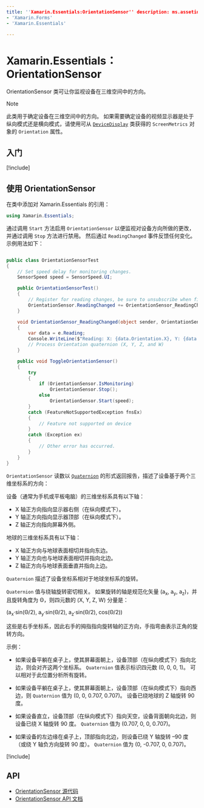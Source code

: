 ```yaml
---
title: ''Xamarin.Essentials:OrientationSensor'' description: ms.assetid: author: ms.author: ms.date: no-loc:
- 'Xamarin.Forms'
- 'Xamarin.Essentials'

---
```

# <a name="xamarinessentials-orientationsensor"></a>Xamarin.Essentials：OrientationSensor

OrientationSensor 类可让你监视设备在三维空间中的方向。

> [!NOTE]
> 此类用于确定设备在三维空间中的方向。 如果需要确定设备的视频显示器是处于纵向模式还是横向模式，请使用可从 [`DeviceDisplay`](device-display.md) 类获得的 `ScreenMetrics` 对象的 `Orientation` 属性。

## <a name="get-started"></a>入门

[!include[](~/essentials/includes/get-started.md)]

## <a name="using-orientationsensor"></a>使用 OrientationSensor

在类中添加对 Xamarin.Essentials 的引用：

```csharp
using Xamarin.Essentials;
```

通过调用 `Start` 方法启用 `OrientationSensor` 以便监视对设备方向所做的更改，并通过调用 `Stop` 方法进行禁用。 然后通过 `ReadingChanged` 事件反馈任何变化。 示例用法如下：

```csharp

public class OrientationSensorTest
{
    // Set speed delay for monitoring changes.
    SensorSpeed speed = SensorSpeed.UI;

    public OrientationSensorTest()
    {
        // Register for reading changes, be sure to unsubscribe when finished
        OrientationSensor.ReadingChanged += OrientationSensor_ReadingChanged;
    }

    void OrientationSensor_ReadingChanged(object sender, OrientationSensorChangedEventArgs e)
    {
        var data = e.Reading;
        Console.WriteLine($"Reading: X: {data.Orientation.X}, Y: {data.Orientation.Y}, Z: {data.Orientation.Z}, W: {data.Orientation.W}");
        // Process Orientation quaternion (X, Y, Z, and W)
    }

    public void ToggleOrientationSensor()
    {
        try
        {
            if (OrientationSensor.IsMonitoring)
                OrientationSensor.Stop();
            else
                OrientationSensor.Start(speed);
        }
        catch (FeatureNotSupportedException fnsEx)
        {
            // Feature not supported on device
        }
        catch (Exception ex)
        {
            // Other error has occurred.
        }
    }
}
```

`OrientationSensor` 读数以 [`Quaternion`](xref:System.Numerics.Quaternion) 的形式返回报告，描述了设备基于两个三维坐标系的方向：

设备（通常为手机或平板电脑）的三维坐标系具有以下轴：

- X 轴正方向指向显示器右侧（在纵向模式下）。
- Y 轴正方向指向显示器顶部（在纵向模式下）。
- Z 轴正方向指向屏幕外侧。

地球的三维坐标系具有以下轴：

- X 轴正方向与地球表面相切并指向东边。
- Y 轴正方向也与地球表面相切并指向北边。
- Z 轴正方向与地球表面垂直并指向上边。

`Quaternion` 描述了设备坐标系相对于地球坐标系的旋转。

`Quaternion` 值与绕轴旋转密切相关。 如果旋转的轴是规范化矢量 (a<sub>x</sub>, a<sub>y</sub>, a<sub>z</sub>)，并且旋转角度为 Θ，则四元数的 (X, Y, Z, W) 分量是：

(a<sub>x</sub>·sin(Θ/2), a<sub>y</sub>·sin(Θ/2), a<sub>z</sub>·sin(Θ/2), cos(Θ/2))

这些是右手坐标系，因此右手的拇指指向旋转轴的正方向，手指弯曲表示正角的旋转方向。

示例：

- 如果设备平躺在桌子上，使其屏幕面朝上，设备顶部（在纵向模式下）指向北边，则会对齐这两个坐标系。 `Quaternion` 值表示标识四元数 (0, 0, 0, 1)。 可以相对于此位置分析所有旋转。

- 如果设备平躺在桌子上，使其屏幕面朝上，设备顶部（在纵向模式下）指向西边，则 `Quaternion` 值为 (0, 0, 0.707, 0.707)。 设备已绕地球的 Z 轴旋转 90 度。

- 如果设备直立，设备顶部（在纵向模式下）指向天空，设备背面朝向北边，则设备已绕 X 轴旋转 90 度。 `Quaternion` 值为 (0.707, 0, 0, 0.707)。

- 如果设备的左边缘在桌子上，顶部指向北边，则设备已绕 Y 轴旋转 &ndash;90 度（或绕 Y 轴负方向旋转 90 度）。 `Quaternion` 值为 (0, -0.707, 0, 0.707)。

[!include[](~/essentials/includes/sensor-speed.md)]

## <a name="api"></a>API

- [OrientationSensor 源代码](https://github.com/xamarin/Essentials/tree/master/Xamarin.Essentials/OrientationSensor)
- [OrientationSensor API 文档](xref:Xamarin.Essentials.OrientationSensor)
